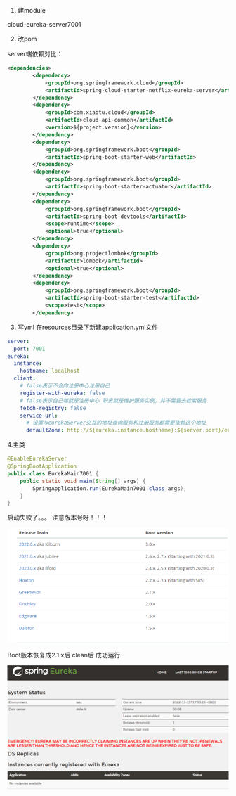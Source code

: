 





1. 建module

cloud-eureka-server7001

2. 改pom

server端依赖对比：

```xml
<dependencies>
        <dependency>
            <groupId>org.springframework.cloud</groupId>
            <artifactId>spring-cloud-starter-netflix-eureka-server</artifactId>
        </dependency>
        <dependency>
            <groupId>com.xiaotu.cloud</groupId>
            <artifactId>cloud-api-common</artifactId>
            <version>${project.version}</version>
        </dependency>
        <dependency>
            <groupId>org.springframework.boot</groupId>
            <artifactId>spring-boot-starter-web</artifactId>
        </dependency>
        <dependency>
            <groupId>org.springframework.boot</groupId>
            <artifactId>spring-boot-starter-actuator</artifactId>
        </dependency>
        <dependency>
            <groupId>org.springframework.boot</groupId>
            <artifactId>spring-boot-devtools</artifactId>
            <scope>runtime</scope>
            <optional>true</optional>
        </dependency>
        <dependency>
            <groupId>org.projectlombok</groupId>
            <artifactId>lombok</artifactId>
            <optional>true</optional>
        </dependency>
        <dependency>
            <groupId>org.springframework.boot</groupId>
            <artifactId>spring-boot-starter-test</artifactId>
            <scope>test</scope>
        </dependency>
```



3. 写yml
在resources目录下新建application.yml文件

```yml
server:
  port: 7001
eureka:
  instance:
    hostname: localhost
  client:
    # false表示不会向注册中心注册自己
    register-with-eureka: false
    # false表示自己端就是注册中心 职责就是维护服务实例，并不需要去检索服务
    fetch-registry: false
    service-url:
      # 设置与eurekaServer交互的地址查询服务和注册服务都需要依赖这个地址
      defaultZone: http://${eureka.instance.hostname}:${server.port}/eureka/
```



4.主类

```java
@EnableEurekaServer
@SpringBootApplication
public class EurekaMain7001 {
    public static void main(String[] args) {
        SpringApplication.run(EurekaMain7001.class,args);
    }
}
```





启动失败了。。。  注意版本号呀！！！

![image-20221115174805383](images/readme/image-20221115174805383.png)

Boot版本恢复成2.1.x后  clean后 成功运行

![image-20221115175328908](images/readme/image-20221115175328908.png)






